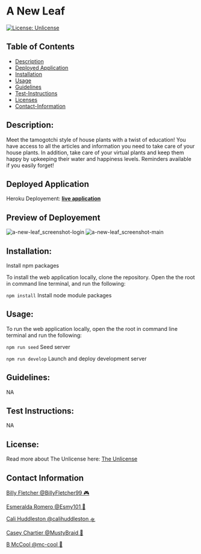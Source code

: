 # A New Leaf

[![License: Unlicense](https://img.shields.io/badge/license-Unlicense-blue.svg)](http://unlicense.org/)

## Table of Contents

- [Description](#description)
- [Deployed Application](#deployedapplication)
- [Installation](#install)
- [Usage](#usage)
- [Guidelines](#guidelines)
- [Test-Instructions](#test)
- [Licenses](#license)
- [Contact-Information](#email)

## Description:

Meet the tamogotchi style of house plants with a twist of education! You have access to all the articles and information you need to take care of your house plants. In addition, take care of your virtual plants and keep them happy by upkeeping their water and happiness levels. Reminders available if you easily forget!

## Deployed Application
Heroku Deployement: **[ live application ](https://a-newer-leaf.herokuapp.com/)**

## Preview of Deployement
![a-new-leaf_screenshot-login](https://user-images.githubusercontent.com/101916187/200141082-4f289c60-5b6e-46db-a3e2-9470e7fc0de5.png)
![a-new-leaf_screenshot-main](https://user-images.githubusercontent.com/101916187/200141083-77a047b8-2131-4e3e-bb90-bba5bee0c658.png)


## Installation:

Install npm packages

To install the web application locally, clone the repository. Open the the root in command line terminal, and run the following:

`npm install` Install node module packages

## Usage:

To run the web application locally, open the the root in command line terminal and run the following:

`npm run seed` Seed server

`npm run develop` Launch and deploy development server


## Guidelines:

NA


## Test Instructions:

NA


## License:

Read more about The Unlicense here:
[The Unlicense](http://unlicense.org/)


## Contact Information

[ Billy Fletcher @BillyFletcher99 🎮 ](https://github.com/BillyFletcher99)

[ Esmeralda Romero @Esmy101 🧚 ](https://github.com/Esmy101)

[ Cali Huddleston @calihuddleston 🛸 ](https://github.com/calihuddleston)

[ Casey Chartier @MustyBraid 🤖 ](https://github.com/MustyBraid)

[ B McCool @mc-cool 🐉 ](https://github.com/m-ccool)
